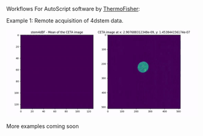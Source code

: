Workflows For AutoScript software by [ThermoFisher](https://www.thermofisher.com/us/en/home/electron-microscopy/products/software-em-3d-vis/autoscript-tem-software.html):

Example 1: Remote acquisition of 4dstem data.

![4dstem](assets/sparse_4dstem.gif)

More examples coming soon